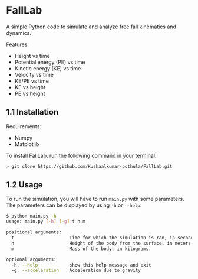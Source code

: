 # FallLab
A simple Python code to simulate and analyze free fall kinematics and dynamics.

Features:
- Height vs time
- Potential energy (PE) vs time
- Kinetic energy (KE) vs time
- Velocity vs time
- KE/PE vs time
- KE vs height
- PE vs height

## 1.1 Installation
Requirements:
- Numpy
- Matplotlib

To install FallLab, run the following command in your terminal:
```bash
> git clone https://github.com/Kushaalkumar-pothula/FallLab.git
```
## 1.2 Usage
To run the simulation, you will have to run ```main.py``` with some parameters. The parameters can be displayed by using ```-h``` or ```--help```:
```bash
$ python main.py -h
usage: main.py [-h] [-g] t h m

positional arguments:
  t                     Time for which the simulation is ran, in seconds.
  h                     Height of the body from the surface, in meters.
  m                     Mass of the body, in kilograms.

optional arguments:
  -h, --help            show this help message and exit
  -g, --acceleration    Acceleration due to gravity
```
